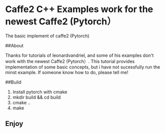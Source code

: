 # Caffe2 C++ Examples work for the newest Caffe2 (Pytorch）
The basic implement of caffe2 (Pytorch)

##About

Thanks for tutorials of leonardvandriel, and some of his examples don't work with the newest Caffe2 (Pytorch）.
This tutorial provides implementation of some basic concepts, but i have not sucessfully run the minst example. If someone know how to do, please tell me!

##Build
1. Install pytorch with cmake 
2. mkdir build && cd build 
3. cmake ..
4. make 
## Enjoy 
